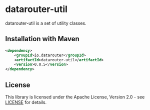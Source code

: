 # datarouter-util

datarouter-util is a set of utility classes.


## Installation with Maven

```xml
<dependency>
	<groupId>io.datarouter</groupId>
	<artifactId>datarouter-util</artifactId>
	<version>0.0.5</version>
</dependency>
```

## License

This library is licensed under the Apache License, Version 2.0 - see [LICENSE](../LICENSE) for details.
